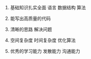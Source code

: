 1. 基础知识扎实全面   语言  数据结构 算法

2. 能写出高质量的代码

3. 清晰的思路  解决问题

4. 空间复杂度 时间复杂度  优化算法

5. 优秀的学习能力 发散能力 沟通能力
